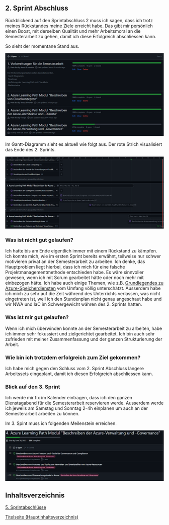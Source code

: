 ## 2. Sprint Abschluss

Rückblickend auf den Sprintabschluss 2 muss ich sagen, dass ich trotz meines Rückstandes meine Ziele erreicht habe. Das gibt mir persönlich einen Boost, mit derselben Qualität und mehr Arbeitsmoral an die Semesterarbeit zu gehen, damit ich diese Erfolgreich abschliessen kann.

So sieht der momentane Stand aus.

![2Sprintabschluss](../ressources/2_Printabschluss_Milestones.png)

Im Gantt-Diagramm sieht es aktuell wie folgt aus. Der rote Strich visualisiert das Ende des 2. Sprints.

![2Sprintgantt](../ressources/2_Printabschluss_Gantt.png)

### Was ist nicht gut gelaufen?

Ich hatte bis am Ende eigentlich immer mit einem Rückstand zu kämpfen. Ich konnte mich, wie im ersten Sprint bereits erwähnt, teilweise nur schwer motivieren privat an der Semesterarbeit zu arbeiten. Ich denke, das Hauptproblem liegt hierbei, dass ich mich für eine falsche Projektmanagementmethode entschieden habe. Es wäre sinnvoller gewesen, wenn ich mit Scrum gearbeitet hätte oder noch mehr mit einbezogen hätte. Ich habe auch einige Themen, wie z.B. [Grundlegendes zu Azure-Speicherdiensten](../2_Hauptteil/Grundlegendes_zu_Azure-Speicherdiensten) vom Umfang völlig unterschätzt. Ausserdem habe ich mich zu sehr auf die Zeit während des Unterrichts verlassen, was nicht eingetreten ist, weil ich den Stundenplan nicht genau angeschaut habe und wir NWA und IaC im Schwergewicht währen des 2. Sprints hatten.

### Was ist mir gut gelaufen?

Wenn ich mich überwinden konnte an der Semesterarbeit zu arbeiten, habe ich immer sehr fokussiert und zielgerichtet gearbeitet. Ich bin auch sehr zufrieden mit meiner Zusammenfassung und der ganzen Strukturierung der Arbeit.

### Wie bin ich trotzdem erfolgreich zum Ziel gekommen?

Ich habe mich gegen den Schluss vom 2. Sprint Abschluss längere Arbeitssets eingeplant, damit ich diesen Erfolgreich abschliessen kann.

### Blick auf den 3. Sprint

Ich werde mir fix im Kalender eintragen, dass ich den ganzen Dienstagabend für die Semesterarbeit reservieren werde. Ausserdem werde ich jeweils am Samstag und Sonntag 2-4h einplanen um auch an der Semesterarbeit arbeiten zu können.

Im 3. Spint muss ich folgenden Meilenstein erreichen.

![2Sprintgantt](../ressources/2_Printabschluss_Milestones_Ziel.png)


## Inhaltsverzeichnis

[5. Sprintabschlüsse](./README.md)

[Titelseite (Hauptinhaltsverzeichnis)](../README.md)